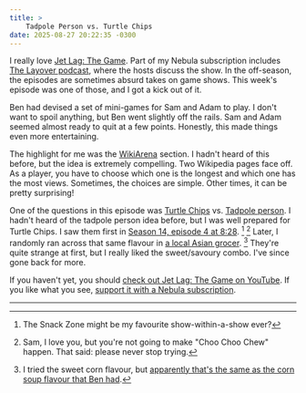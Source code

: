 ```yaml
---
title: >
    Tadpole Person vs. Turtle Chips
date: 2025-08-27 20:22:35 -0300
---
```


I really love [Jet Lag: The Game](https://nebula.tv/jetlag/). Part of my Nebula subscription includes [The Layover podcast](https://nebula.tv/thelayover), where the hosts discuss the show. In the off-season, the episodes are sometimes absurd takes on game shows. This week's episode was one of those, and I got a kick out of it.

Ben had devised a set of mini-games for Sam and Adam to play. I don't want to spoil anything, but Ben went slightly off the rails. Sam and Adam seemed almost ready to quit at a few points. Honestly, this made things even more entertaining.

The highlight for me was the [WikiArena](https://store.steampowered.com/app/2090700/WikiArena/) section. I hadn't heard of this before, but the idea is extremely compelling. Two Wikipedia pages face off. As a player, you have to choose which one is the longest and which one has the most views. Sometimes, the choices are simple. Other times, it can be pretty surprising!

One of the questions in this episode was [Turtle Chips](https://en.wikipedia.org/wiki/Turtle_Chips) vs. [Tadpole person](https://en.wikipedia.org/wiki/Tadpole_person). I hadn't heard of the tadpole person idea before, but I was well prepared for Turtle Chips. I saw them first in [Season 14, episode 4 at 8:28](https://youtu.be/2AriH2BNp4E?si=tIetCGYjdBH75G3t&t=508). [^1] [^2] Later, I randomly ran across that same flavour in [a local Asian grocer](https://ejoyfoodmart.com/). [^3] They're quite strange at first, but I really liked the sweet/savoury combo. I've since gone back for more.

If you haven't yet, you should [check out Jet Lag: The Game on YouTube](https://www.youtube.com/@jetlagthegame). If you like what you see, [support it with a Nebula subscription](https://nebula.tv/).

---

[^1]: The Snack Zone might be my favourite show-within-a-show ever?

[^2]: Sam, I love you, but you're not going to make "Choo Choo Chew" happen. That said: please never stop trying.

[^3]: I tried the sweet corn flavour, but [apparently that's the same as the corn soup flavour that Ben had](https://en.wikipedia.org/wiki/Turtle_Chips#:~:text=Sweet%20Corn%20/%20Corn%20Soup%20%28Original%29).